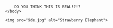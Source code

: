 <html lang="en">
<head>
    <meta charset="UTF-8">
    <title>Hello, World!</title>
            </head>
<body>

                DO YOU THINK THIS IS REAL!?!?
            </body>

            <img src="9de.jpg" alt="Strawberry Elephant">
</html>